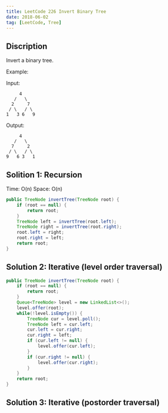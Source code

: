 ```yaml
---
title: LeetCode 226 Invert Binary Tree
date: 2018-06-02
tag: [LeetCode, Tree]
---
```

## Discription
Invert a binary tree.  

Example:  

Input:
```
     4  
   /   \
  2     7  
 / \   / \
1   3 6   9  
```
Output:
```
     4
   /   \
  7     2
 / \   / \
9   6 3   1
```

## Solition 1: Recursion
Time: O(n)
Space: O(n)
```java
public TreeNode invertTree(TreeNode root) {
    if (root == null) {
		return root;       
    }
	TreeNode left = invertTree(root.left);
	TreeNode right = invertTree(root.right);
	root.left = right;
	root.right = left;
	return root;
}
```
## Solution 2: Iterative (level order traversal)
```java
public TreeNode invertTree(TreeNode root) {
	if (root == null) {
		return root;
	}
	Queue<TreeNode> level = new LinkedList<>();
	level.offer(root);
	while(!level.isEmpty()) {
		TreeNode cur = level.poll();
		TreeNode left = cur.left;
		cur.left = cur.right;
		cur.right = left;
		if (cur.left != null) {
			level.offer(cur.left);
		}
		if (cur.right != null) {
			level.offer(cur.right);
		}		
	}
	return root;
}
```
## Solution 3: Iterative (postorder traversal)

